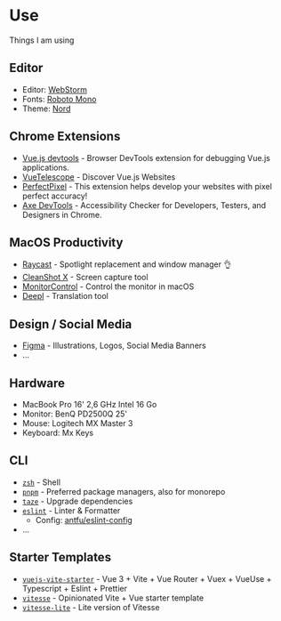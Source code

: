 # Use

Things I am using

## Editor

- Editor: [WebStorm](https://www.jetbrains.com/webstorm/)
- Fonts: [Roboto Mono](https://fonts.google.com/specimen/Roboto+Mono/)
- Theme: [Nord](https://plugins.jetbrains.com/plugin/10321-nord)

## Chrome Extensions

- [Vue.js devtools](https://chromewebstore.google.com/detail/vuejs-devtools/nhdogjmejiglipccpnnnanhbledajbpd) - Browser DevTools extension for debugging Vue.js applications.
- [VueTelescope](https://chromewebstore.google.com/detail/vue-telescope/neaebjphlfplgdhedjdhcnpjkndddbpd) - Discover Vue.js Websites
- [PerfectPixel](https://chromewebstore.google.com/detail/perfectpixel-by-welldonec/dkaagdgjmgdmbnecmcefdhjekcoceebi) - This extension helps develop your websites with pixel perfect accuracy!
- [Axe DevTools](https://chrome.google.com/webstore/detail/file-icons-for-github-and/ficfmibkjjnpogdcfhfokmihanoldbfe) - Accessibility Checker for Developers, Testers, and Designers in Chrome.

## MacOS Productivity

- [Raycast](https://raycast.com/) - Spotlight replacement and window manager 👌
- [CleanShot X](https://getkap.co/) - Screen capture tool
- [MonitorControl](https://github.com/MonitorControl/MonitorControl) - Control the monitor in macOS
- [Deepl](https://www.deepl.com/fr/translator) - Translation tool


## Design / Social Media

- [Figma](https://www.figma.com/) - Illustrations, Logos, Social Media Banners
- ...

## Hardware

- MacBook Pro 16' 2,6 GHz Intel 16 Go
- Monitor: BenQ PD2500Q 25'
- Mouse: Logitech MX Master 3
- Keyboard: Mx Keys

## CLI

- [`zsh`](https://zsh.org/) - Shell
- [`pnpm`](https://pnpm.io/) - Preferred package managers, also for monorepo
- [`taze`](https://github.com/antfu/taze) - Upgrade dependencies
- [`eslint`](https://eslint.org/) - Linter & Formatter
  - Config: [antfu/eslint-config](https://github.com/antfu/eslint-config)
- ...

## Starter Templates

- [`vuejs-vite-starter`](https://github.com/botmaster/vuejs-vite-starter) - Vue 3 + Vite + Vue Router + Vuex + VueUse + Typescript + Eslint + Prettier
- [`vitesse`](https://github.com/antfu/vitesse) - Opinionated Vite + Vue starter template
- [`vitesse-lite`](https://github.com/antfu/vitesse-lite) - Lite version of Vitesse
